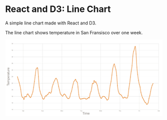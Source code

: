 # React and D3: Line Chart

A simple line chart made with React and D3.

The line chart shows temperature in San Fransisco over one week.

![Chart](./sc.png)